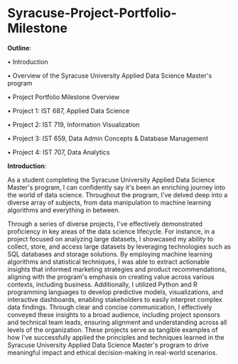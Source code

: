 # Syracuse-Project-Portfolio-Milestone

**Outline**:

• Introduction

• Overview of the Syracuse University Applied Data Science Master's program

• Project Portfolio Milestone Overview

• Project 1: IST 687, Applied Data Science

• Project 2: IST 719, Information Visualization

• Project 3: IST 659, Data Admin Concepts & Database Management

• Project 4: IST 707, Data Analytics

**Introduction**:

As a student completing the Syracuse University Applied Data Science Master's program, I can
confidently say it's been an enriching journey into the world of data science. Throughout the
program, I've delved deep into a diverse array of subjects, from data manipulation to machine
learning algorithms and everything in between.


Through a series of diverse projects, I've effectively demonstrated proficiency in key areas of the data science lifecycle. For instance, in a project focused on analyzing large datasets, I showcased my ability to collect, store, and access large datasets by leveraging technologies such as SQL databases and storage solutions. By employing machine learning algorithms and statistical techniques, I was able to extract actionable insights that informed marketing strategies and product recommendations, aligning with the program's emphasis on creating value across various contexts, including business. Additionally, I utilized Python and R programming languages to develop predictive models, visualizations, and interactive dashboards, enabling stakeholders to easily interpret complex data findings. Through clear and concise communication, I effectively conveyed these insights to a broad audience, including project sponsors and technical team leads, ensuring alignment and understanding across all levels of the organization. These projects serve as tangible examples of how I've successfully applied the principles and techniques learned in the Syracuse University Applied Data Science Master's program to drive meaningful impact and ethical decision-making in real-world scenarios.
